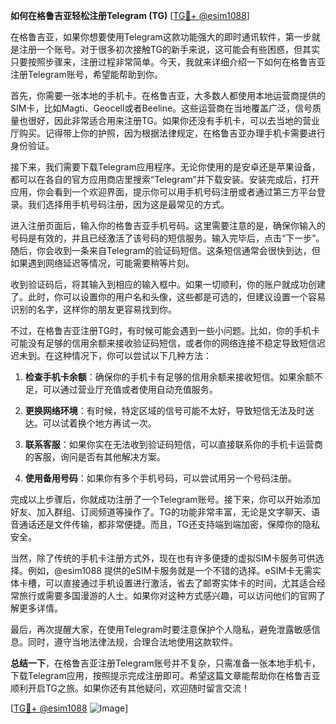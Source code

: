 **如何在格鲁吉亚轻松注册Telegram (TG)** [[TG💪+ @esim1088](https://t.me/s/esim1088)]

在格鲁吉亚，如果你想要使用Telegram这款功能强大的即时通讯软件，第一步就是注册一个账号。对于很多初次接触TG的新手来说，这可能会有些困惑，但其实只要按照步骤来，注册过程非常简单。今天，我就来详细介绍一下如何在格鲁吉亚注册Telegram账号，希望能帮助到你。

首先，你需要一张本地的手机卡。在格鲁吉亚，大多数人都使用本地运营商提供的SIM卡，比如Magti、Geocell或者Beeline。这些运营商在当地覆盖广泛，信号质量也很好，因此非常适合用来注册TG。如果你还没有手机卡，可以去当地的营业厅购买。记得带上你的护照，因为根据法律规定，在格鲁吉亚办理手机卡需要进行身份验证。

接下来，我们需要下载Telegram应用程序。无论你使用的是安卓还是苹果设备，都可以在各自的官方应用商店里搜索“Telegram”并下载安装。安装完成后，打开应用，你会看到一个欢迎界面，提示你可以用手机号码注册或者通过第三方平台登录。我们选择用手机号码注册，因为这是最常见的方式。

进入注册页面后，输入你的格鲁吉亚手机号码。这里需要注意的是，确保你输入的号码是有效的，并且已经激活了该号码的短信服务。输入完毕后，点击“下一步”。随后，你会收到一条来自Telegram的验证码短信。这条短信通常会很快到达，但如果遇到网络延迟等情况，可能需要稍等片刻。

收到验证码后，将其输入到相应的输入框中。如果一切顺利，你的账户就成功创建了。此时，你可以设置你的用户名和头像，这些都是可选的，但建议设置一个容易识别的名字，这样你的朋友更容易找到你。

不过，在格鲁吉亚注册TG时，有时候可能会遇到一些小问题。比如，你的手机卡可能没有足够的信用余额来接收验证码短信，或者你的网络连接不稳定导致短信迟迟未到。在这种情况下，你可以尝试以下几种方法：

1. **检查手机卡余额**：确保你的手机卡有足够的信用余额来接收短信。如果余额不足，可以通过营业厅充值或者使用自动充值服务。

2. **更换网络环境**：有时候，特定区域的信号可能不太好，导致短信无法及时送达。可以试着换个地方再试一次。

3. **联系客服**：如果你实在无法收到验证码短信，可以直接联系你的手机卡运营商的客服，询问是否有其他解决方案。

4. **使用备用号码**：如果你有多个手机号码，可以尝试用另一个号码注册。

完成以上步骤后，你就成功注册了一个Telegram账号。接下来，你可以开始添加好友、加入群组、订阅频道等操作了。TG的功能非常丰富，无论是文字聊天、语音通话还是文件传输，都非常便捷。而且，TG还支持端到端加密，保障你的隐私安全。

当然，除了传统的手机卡注册方式外，现在也有许多便捷的虚拟SIM卡服务可供选择。例如，@esim1088 提供的eSIM卡服务就是一个不错的选择。eSIM卡无需实体卡槽，可以直接通过手机设置进行激活，省去了邮寄实体卡的时间，尤其适合经常旅行或需要多国漫游的人士。如果你对这种方式感兴趣，可以访问他们的官网了解更多详情。

最后，再次提醒大家，在使用Telegram时要注意保护个人隐私，避免泄露敏感信息。同时，遵守当地法律法规，合理合法地使用这款软件。

**总结一下**，在格鲁吉亚注册Telegram账号并不复杂，只需准备一张本地手机卡，下载Telegram应用，按照提示完成注册即可。希望这篇文章能帮助你在格鲁吉亚顺利开启TG之旅。如果你还有其他疑问，欢迎随时留言交流！

[[TG💪+ @esim1088](https://t.me/s/esim1088) ![Image](https://i.postimg.cc/4NQfJmqS/Snipaste-2025-05-13-00-14-12.png)]